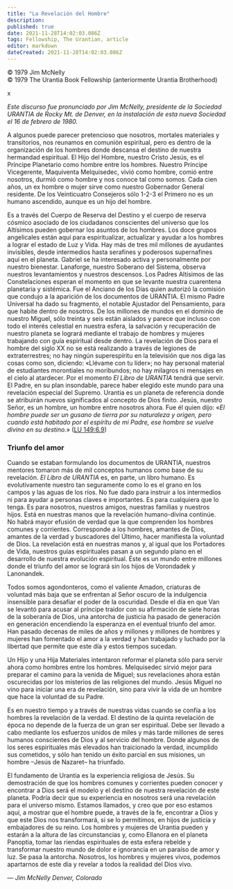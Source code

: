 ```yaml
---
title: "La Revelación del Hombre"
description: 
published: true
date: 2021-11-28T14:02:03.086Z
tags: Fellowship, The Urantian, article
editor: markdown
dateCreated: 2021-11-28T14:02:03.086Z
---
```


<p class="v-card v-sheet theme--light grey lighten-3 px-2">© 1979 Jim McNelly<br>© 1979 The Urantia Book Fellowship (anteriormente Urantia Brotherhood)</p>x


_Este discurso fue pronunciado por Jim McNelly, presidente de la Sociedad URANTIA de Rocky Mt. de Denver, en la instalación de esta nueva Sociedad el 16 de febrero de 1980._

A algunos puede parecer pretencioso que nosotros, mortales materiales y transitorios, nos reunamos en comunión espiritual, pero es dentro de la organización de los hombres donde descansa el destino de nuestra hermandad espiritual. El Hijo del Hombre, nuestro Cristo Jesús, es el Príncipe Planetario como hombre entre los hombres. Nuestro Príncipe Vicegerente, Maquiventa Melquisedec, vivió como hombre, comió entre nosotros, durmió como hombre y nos conoce tal como somos. Cada cien años, un ex hombre o mujer sirve como nuestro Gobernador General residente. De los Veinticuatro Consejeros sólo 1-2-3 el Primero no es un humano ascendido, aunque es un hijo del hombre.

Es a través del Cuerpo de Reserva del Destino y el cuerpo de reserva cósmico asociado de los ciudadanos conscientes del universo que los Altísimos pueden gobernar los asuntos de los hombres. Los doce grupos angelicales están aquí para espiritualizar, actualizar y ayudar a los hombres a lograr el estado de Luz y Vida. Hay más de tres mil millones de ayudantes invisibles, desde intermedios hasta serafines y poderosos supernafines aquí en el planeta. Gabriel se ha interesado activa y personalmente por nuestro bienestar. Lanaforge, nuestro Soberano del Sistema, observa nuestros levantamientos y nuestros descensos. Los Padres Altísimos de las Constelaciones esperan el momento en que se levante nuestra cuarentena planetaria y sistémica. Fue el Anciano de los Días quien autorizó la comisión que condujo a la aparición de los documentos de URANTIA. El mismo Padre Universal ha dado su fragmento, el notable Ajustador del Pensamiento, para que habite dentro de nosotros. De los millones de mundos en el dominio de nuestro Miguel, sólo treinta y seis están aislados y parece que incluso con todo el interés celestial en nuestra esfera, la salvación y recuperación de nuestro planeta se logrará mediante el trabajo de hombres y mujeres trabajando con guía espiritual desde dentro. La revelación de Dios para el hombre del siglo XX no se está realizando a través de legiones de extraterrestres; no hay ningún superespíritu en la televisión que nos diga las cosas como son, diciendo: «Llévame con tu líder»; no hay personal material de estudiantes morontiales no moribundos; no hay milagros ni mensajes en el cielo al atardecer. Por el momento _El Libro de URANTIA_ tendrá que servir. El Padre, en su plan insondable, parece haber elegido este mundo para una revelación especial del Supremo. Urantia es un planeta de referencia donde se atribuirán nuevos significados al concepto de Dios finito. Jesús, nuestro Señor, es un hombre, un hombre entre nosotros ahora. Fue él quien dijo: «_El hombre puede ser un gusano de tierra por su naturaleza y origen, pero cuando está habitado por el espíritu de mi Padre, ese hombre se vuelve divino en su destino._» ([LU 149:6.9](/es/The_Urantia_Book/149#p6_9))

### Triunfo del amor

Cuando se estaban formulando los documentos de URANTIA, nuestros mentores tomaron más de mil conceptos humanos como base de su revelación. _El Libro de URANTIA_ es, en parte, un libro humano. Es evolutivamente nuestro tan seguramente como lo es el grano en los campos y las aguas de los ríos. No fue dado para instruir a los intermedios ni para ayudar a personas claves e importantes. Es para cualquiera que lo tenga. Es para nosotros, nuestros amigos, nuestras familias y nuestros hijos. Está en nuestras manos que la revelación humano-divina continúe. No habrá mayor efusión de verdad que la que comprenden los hombres comunes y corrientes. Corresponde a los hombres, amantes de Dios, amantes de la verdad y buscadores del Último, hacer manifiesta la voluntad de Dios. La revelación está en nuestras manos y, al igual que los Portadores de Vida, nuestros guías espirituales pasan a un segundo plano en el desarrollo de nuestra evolución espiritual. Éste es un mundo entre millones donde el triunfo del amor se logrará sin los hijos de Vorondadek y Lanonandek.

Todos somos agondonteros, como el valiente Amadon, criaturas de voluntad más baja que se enfrentan al Señor oscuro de la indulgencia insensible para desafiar el poder de la oscuridad. Desde el día en que Van se levantó para acusar al príncipe traidor con su afirmación de siete horas de la soberanía de Dios, una antorcha de justicia ha pasado de generación en generación encendiendo la esperanza en el eventual triunfo del amor. Han pasado decenas de miles de años y millones y millones de hombres y mujeres han fomentado el amor a la verdad y han trabajado y luchado por la libertad que permite que este día y estos tiempos sucedan.

Un Hijo y una Hija Materiales intentaron reformar el planeta sólo para servir ahora como hombres entre los hombres. Melquisedec sirvió mejor para preparar el camino para la venida de Miguel; sus revelaciones ahora están oscurecidas por los misterios de las religiones del mundo. Jesús Miguel no vino para iniciar una era de revelación, sino para vivir la vida de un hombre que hace la voluntad de su Padre.

Es en nuestro tiempo y a través de nuestras vidas cuando se confía a los hombres la revelación de la verdad. El destino de la quinta revelación de época no depende de la fuerza de un gran ser espiritual. Debe ser llevado a cabo mediante los esfuerzos unidos de miles y más tarde millones de seres humanos conscientes de Dios y al servicio del hombre. Donde algunos de los seres espirituales más elevados han traicionado la verdad, incumplido sus cometidos, y sólo han tenido un éxito parcial en sus misiones, un hombre –Jesús de Nazaret– ha triunfado.

El fundamento de Urantia es la experiencia religiosa de Jesús. Su demostración de que los hombres comunes y corrientes pueden conocer y encontrar a Dios será el modelo y el destino de nuestra revelación de este planeta. Podría decir que su experiencia en nosotros será una revelación para el universo mismo. Estamos llamados, y creo que por eso estamos aquí, a mostrar que el hombre puede, a través de la fe, encontrar a Dios y que este Dios nos transformará, si se lo permitimos, en hijos de justicia y embajadores de su reino. Los hombres y mujeres de Urantia pueden y estarán a la altura de las circunstancias y, como Ellanora en el planeta Panoptia, tomar las riendas espirituales de esta esfera rebelde y transformar nuestro mundo de dolor e ignorancia en un paraíso de amor y luz. Se pasa la antorcha. Nosotros, los hombres y mujeres vivos, podemos apartarnos de este día y revelar a todos la realidad del Dios vivo.

— _Jim McNelly_
_Denver, Colorado_

